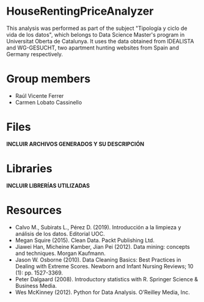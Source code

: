 # HouseRentingPriceAnalyzer
This analysis was performed as part of the subject "Tipología y ciclo de vida de los datos", which belongs to Data Science Master's program in Universitat Oberta de Catalunya. It uses the data obtained from IDEALISTA and WG-GESUCHT, two apartment hunting websites from Spain and Germany respectively.

# Group members
- Raúl Vicente Ferrer
- Carmen Lobato Cassinello

# Files
**INCLUIR ARCHIVOS GENERADOS Y SU DESCRIPCIÓN**

# Libraries
**INCLUIR LIBRERÍAS UTILIZADAS**

# Resources
- Calvo M., Subirats L., Pérez D. (2019). Introducción a la limpieza y análisis de los datos. Editorial UOC.
- Megan Squire (2015). Clean Data. Packt Publishing Ltd.
- Jiawei Han, Micheine Kamber, Jian Pei (2012). Data mining: concepts and techniques. Morgan Kaufmann.
- Jason W. Osborne (2010). Data Cleaning Basics: Best Practices in Dealing with Extreme Scores. Newborn and Infant Nursing Reviews; 10 (1): pp. 1527-3369.
- Peter Dalgaard (2008). Introductory statistics with R. Springer Science & Business Media.
- Wes McKinney (2012). Python for Data Analysis. O’Reilley Media, Inc.
